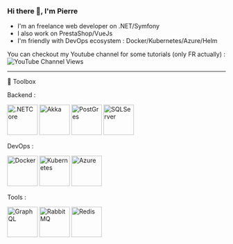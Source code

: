 ### Hi there 👋, I'm Pierre

* I'm an freelance web developer on .NET/Symfony
* I also work on PrestaShop/VueJs
* I'm friendly with DevOps ecosystem : Docker/Kubernetes/Azure/Helm

You can checkout my Youtube channel for some tutorials (only FR actually) : ![YouTube Channel Views](https://img.shields.io/youtube/channel/views/UC5LwEdz8usxgvFPiFlelaQA?style=social)

---

🧰 Toolbox

Backend :  

<img src="https://cdn.worldvectorlogo.com/logos/dot-net-core-7.svg" alt=".NETCore" width="70" height="70"/>      <img src="https://cdn.worldvectorlogo.com/logos/akka-toolkit-logo.svg" alt="Akka" width="70" height="70"/> <img src="https://cdn.worldvectorlogo.com/logos/postgresql.svg" alt="PostGres" width="70" height="70"/> <img src="https://cdn.worldvectorlogo.com/logos/microsoft-sql-server-1.svg" alt="SQLServer" width="70" height="70"/>

DevOps : 

<img src="https://cdn.worldvectorlogo.com/logos/docker.svg" alt="Docker" width="70" height="70"/> <img src="https://cdn.worldvectorlogo.com/logos/kubernets.svg" alt="Kubernetes" width="70" height="70"/> <img src="https://cdn.worldvectorlogo.com/logos/microsoft-azure.svg" alt="Azure" width="70" height="70"/> 

Tools :

<img src="https://cdn.worldvectorlogo.com/logos/graphql-logo-2.svg" alt="GraphQL" width="70" height="70"/> <img src="https://cdn.worldvectorlogo.com/logos/rabbitmq.svg" alt="RabbitMQ" width="70" height="70"/> <img src="https://cdn.worldvectorlogo.com/logos/redis.svg" alt="Redis" width="70" height="70"/> 
